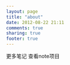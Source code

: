 ```yaml
---
layout: page
title: "about"
date: 2012-08-22 21:11
comments: true
sharing: true
footer: true
---
```

更多笔记 查看note项目
